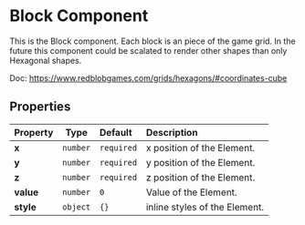 # Block Component

This is the Block component. Each block is an piece of the game grid. In the future this component could be scalated to render other shapes than only Hexagonal shapes.

Doc: https://www.redblobgames.com/grids/hexagons/#coordinates-cube

## Properties

| Property  | Type     | Default    | Description                   |
| :-------- | -------- | :--------- | :---------------------------- |
| **x**     | `number` | `required` | x position of the Element.    |
| **y**     | `number` | `required` | y position of the Element.    |
| **z**     | `number` | `required` | z position of the Element.    |
| **value** | `number` | `0`        | Value of the Element.         |
| **style** | `object` | `{}`       | inline styles of the Element. |
